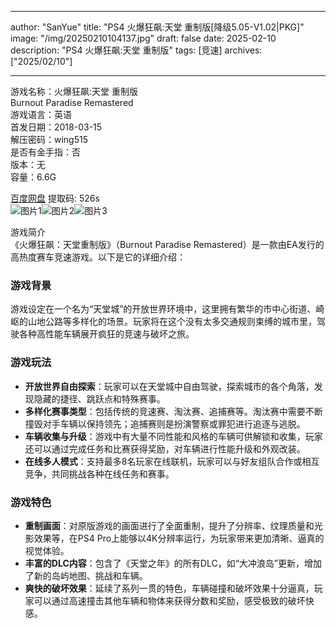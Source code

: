 
---
author: "SanYue"
title: "PS4 火爆狂飙:天堂 重制版[降级5.05-V1.02|PKG]"
image: "/img/20250210104137.jpg"
draft: false
date: 2025-02-10
description: "PS4 火爆狂飙:天堂 重制版"
tags: [竞速]
archives: ["2025/02/10"]

---

游戏名称：火爆狂飙:天堂 重制版   
Burnout Paradise Remastered    
游戏语言：英语  
首发日期：2018-03-15  
解压密码：wing515  
是否有金手指：否  
版本：无   
容量：6.6G

[百度网盘](https://pan.baidu.com/s/1-rC_Yx-JYtkl7L54rvLz0w) 提取码: 526s  
![图片1](/img/d4f57e.jpg)![图片2](/img/691836.jpg)![图片3](/img/6738ec.jpg)  

游戏简介  
《火爆狂飙：天堂重制版》（Burnout Paradise Remastered）是一款由EA发行的高热度赛车竞速游戏。以下是它的详细介绍：

### 游戏背景
游戏设定在一个名为“天堂城”的开放世界环境中，这里拥有繁华的市中心街道、崎岖的山地公路等多样化的场景。玩家将在这个没有太多交通规则束缚的城市里，驾驶各种高性能车辆展开疯狂的竞速与破坏之旅。

### 游戏玩法
- **开放世界自由探索**：玩家可以在天堂城中自由驾驶，探索城市的各个角落，发现隐藏的捷径、跳跃点和特殊赛事。
- **多样化赛事类型**：包括传统的竞速赛、淘汰赛、追捕赛等。淘汰赛中需要不断撞毁对手车辆以保持领先；追捕赛则是扮演警察或罪犯进行追逐与逃脱。
- **车辆收集与升级**：游戏中有大量不同性能和风格的车辆可供解锁和收集，玩家还可以通过完成任务和比赛获得奖励，对车辆进行性能升级和外观改装。
- **在线多人模式**：支持最多8名玩家在线联机，玩家可以与好友组队合作或相互竞争，共同挑战各种在线任务和赛事。

### 游戏特色
- **重制画面**：对原版游戏的画面进行了全面重制，提升了分辨率、纹理质量和光影效果等，在PS4 Pro上能够以4K分辨率运行，为玩家带来更加清晰、逼真的视觉体验。
- **丰富的DLC内容**：包含了《天堂之年》的所有DLC，如“大冲浪岛”更新，增加了新的岛屿地图、挑战和车辆。
- **爽快的破坏效果**：延续了系列一贯的特色，车辆碰撞和破坏效果十分逼真，玩家可以通过高速撞击其他车辆和物体来获得分数和奖励，感受极致的破坏快感。
